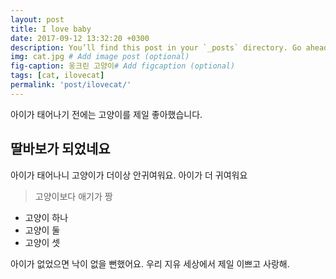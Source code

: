 ```yaml
---
layout: post
title: I love baby
date: 2017-09-12 13:32:20 +0300
description: You’ll find this post in your `_posts` directory. Go ahead and edit it and re-build the site to see your changes. # Add post description (optional)
img: cat.jpg # Add image post (optional)
fig-caption: 웅크린 고양이# Add figcaption (optional)
tags: [cat, ilovecat]
permalink: 'post/ilovecat/'
---
```


아이가 태어나기 전에는 고양이를 제일 좋아했습니다.

## 딸바보가 되었네요
아이가 태어나니 고양이가 더이상 안귀여워요. 아이가 더 귀여워요

>고양이보다 애기가 짱
* 고양이 하나
* 고양이 둘
* 고양이 셋

아이가 없었으면 낙이 없을 뻔했어요.
우리 지유 세상에서 제일 이쁘고 사랑해.
